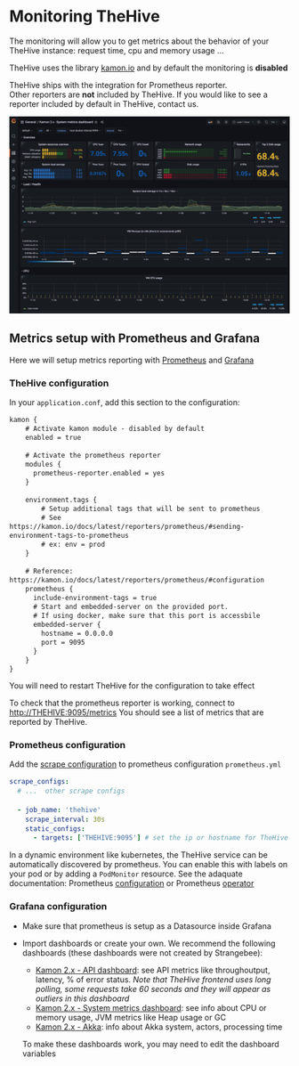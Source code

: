 # Monitoring TheHive

The monitoring will allow you to get metrics about the behavior of your TheHive instance: request time, cpu and memory usage ...

TheHive uses the library [kamon.io](https://kamon.io/) and by default the monitoring is **disabled**

TheHive ships with the integration for Prometheus reporter. <br> Other reporters are **not** included by TheHive. If you would like to see a reporter included by default in TheHive, contact us.



![Grafana Dashboard](grafana-dashboard.jpg)

## Metrics setup with Prometheus and Grafana

Here we will setup metrics reporting with [Prometheus](https://prometheus.io/) and [Grafana](https://grafana.com/)

### TheHive configuration

In your `application.conf`, add this section to the configuration:

```
kamon {
    # Activate kamon module - disabled by default
    enabled = true

    # Activate the prometheus reporter
    modules {
      prometheus-reporter.enabled = yes
    }

    environment.tags {
        # Setup additional tags that will be sent to prometheus 
        # See https://kamon.io/docs/latest/reporters/prometheus/#sending-environment-tags-to-prometheus
        # ex: env = prod
    }

    # Reference: https://kamon.io/docs/latest/reporters/prometheus/#configuration
    prometheus {
      include-environment-tags = true
      # Start and embedded-server on the provided port. 
      # If using docker, make sure that this port is accessbile
      embedded-server {
        hostname = 0.0.0.0
        port = 9095
      }
    }
}
```

You will need to restart TheHive for the configuration to take effect

To check that the prometheus reporter is working, connect to <http://THEHIVE:9095/metrics>
You should see a list of metrics that are reported by TheHive.


### Prometheus configuration

Add the [scrape configuration](https://prometheus.io/docs/prometheus/latest/configuration/configuration/#scrape_config) to prometheus configuration `prometheus.yml`

```yaml
scrape_configs:
  # ...  other scrape configs 

  - job_name: 'thehive'
    scrape_interval: 30s
    static_configs:
      - targets: ['THEHIVE:9095'] # set the ip or hostname for TheHive
```

In a dynamic environment like kubernetes, the TheHive service can be automatically discovered by prometheus. You can enable this with labels on your pod or by adding a `PodMonitor` resource. See the adaquate documentation: Prometheus [configuration](https://prometheus.io/docs/prometheus/latest/configuration/configuration/#kubernetes_sd_config) or Prometheus [operator](https://prometheus-operator.dev/docs/user-guides/getting-started/)


### Grafana configuration

- Make sure that prometheus is setup as a Datasource inside Grafana
- Import dashboards or create your own. We recommend the following dashboards (these dashboards were not created by Strangebee):
    - [Kamon 2.x - API dashboard](https://grafana.com/grafana/dashboards/12317-api-dashboard/): see API metrics like throughoutput, latency, % of error status. *Note that TheHive frontend uses long polling, some requests take 60 seconds and they will appear as outliers in this dashboard*
    - [Kamon 2.x - System metrics dashboard](https://grafana.com/grafana/dashboards/12315-system-metrics-dashboard/): see info about CPU or memory usage, JVM metrics like Heap usage or GC
    - [Kamon 2.x - Akka](https://grafana.com/grafana/dashboards/10776-kamon-akka-marcelo/): info about Akka system, actors, processing time

    To make these dashboards work, you may need to edit the dashboard variables 
